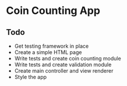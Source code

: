 Coin Counting App
==============

## Todo
- Get testing framework in place
- Create a simple HTML page
- Write tests and create coin counting module
- Write tests and create validation module
- Create main controller and view renderer
- Style the app

